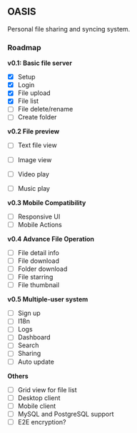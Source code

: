## OASIS

Personal file sharing and syncing system.

### Roadmap

**v0.1: Basic file server**

+ [x] Setup
+ [x] Login
+ [x] File upload
+ [x] File list
+ [ ] File delete/rename
+ [ ] Create folder

**v0.2 File preview**

+ [ ] Text file view
+ [ ] Image view
+ [ ] Video play
+ [ ] Music play


**v0.3 Mobile Compatibility**

+ [ ] Responsive UI
+ [ ] Mobile Actions

**v0.4 Advance File Operation**

+ [ ] File detail info
+ [ ] File download
+ [ ] Folder download
+ [ ] File starring
+ [ ] File thumbnail

**v0.5 Multiple-user system**

+ [ ] Sign up
+ [ ] I18n
+ [ ] Logs
+ [ ] Dashboard
+ [ ] Search
+ [ ] Sharing
+ [ ] Auto update

**Others**

+ [ ] Grid view for file list
+ [ ] Desktop client
+ [ ] Mobile client
+ [ ] MySQL and PostgreSQL support
+ [ ] E2E encryption?